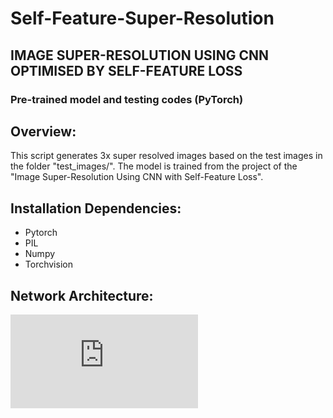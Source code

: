 # Self-Feature-Super-Resolution

## IMAGE SUPER-RESOLUTION USING CNN OPTIMISED BY SELF-FEATURE LOSS

### Pre-trained model and testing codes (PyTorch)

## Overview:

This script generates 3x super resolved images based on the test images in the folder "test_images/".
The model is trained from the project of the "Image Super-Resolution Using CNN with Self-Feature Loss".

## Installation Dependencies:

* Pytorch
* PIL
* Numpy
* Torchvision

## Network Architecture:

![Architecture](https://github.com/OranginaGaoZhao/Self-Feature-Super-Resolution/blob/master/architecture.pdf)


